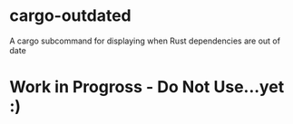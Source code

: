 # cargo-outdated
A cargo subcommand for displaying when Rust dependencies are out of date

# Work in Progross - Do Not Use...yet :)
